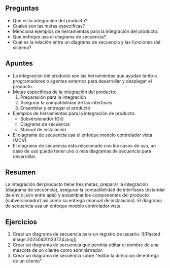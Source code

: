 ## Preguntas

- Que es la integración del producto?
- Cuales son las metas especificas?
- Menciona ejemplos de herramientas para la integración del producto.
- Que enfoque usa el diagrama de secuencia?
- Cual es la relación entre un diagrama de secuencia y las funciones del sistema?

## Apuntes

- La integración del producto son las herramientas que ayudan tanto a programadores o agentes externos para desarrollar y desplegar el producto.
- Metas especificas de la integración del producto:
	1. Preparación para la integración
	2. Asegurar la compatibilidad de las interfases
	3. Ensamblar y entregar el producto
- Ejemplos de herramientas para la integración de producto:
	- Subversionador (Git)
	- Diagrama de secuencia
	- Manual de instalación
- El diagrama de secuencia usa el enfoque modelo controlador vista (MCV).
- El diagrama de secuencia esta relacionado con los casos de uso, un caso de uso puede tener uno o mas diagramas de secuencia para desarrollar.
    
## Resumen

La integración del producto tiene tres metas, preparar la integración (diagrama de secuencia), asegurar la compatibilidad de interfases (estandar de envio json entre apis) y ensamblar los componentes del producto (subversionador) asi como su entrega (manual de instalación). El diagrama de secuencia usa un enfoque modelo controlador vista.

## Ejercicios

1. Crear un diagrama de secuencia para un registro de usuario.
	![[Pasted image 20250420133724.png]]
2. Crear un diagrama de secuencia que permita editar el nombre de una mascota de un cliente como administrador.
3. Crear un diagrama de secuencia sobre "editar la direccion de entrega de un cliente"